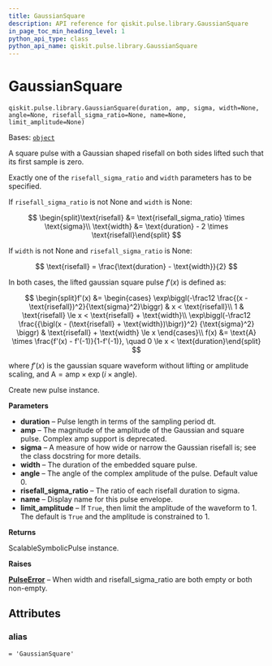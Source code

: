 ```yaml
---
title: GaussianSquare
description: API reference for qiskit.pulse.library.GaussianSquare
in_page_toc_min_heading_level: 1
python_api_type: class
python_api_name: qiskit.pulse.library.GaussianSquare
---
```


# GaussianSquare

<span id="qiskit.pulse.library.GaussianSquare" />

`qiskit.pulse.library.GaussianSquare(duration, amp, sigma, width=None, angle=None, risefall_sigma_ratio=None, name=None, limit_amplitude=None)`

Bases: [`object`](https://docs.python.org/3/library/functions.html#object "(in Python v3.12)")

A square pulse with a Gaussian shaped risefall on both sides lifted such that its first sample is zero.

Exactly one of the `risefall_sigma_ratio` and `width` parameters has to be specified.

If `risefall_sigma_ratio` is not None and `width` is None:

$$
\begin{split}\text{risefall} &= \text{risefall_sigma_ratio} \times \text{sigma}\\
\text{width} &= \text{duration} - 2 \times \text{risefall}\end{split}
$$

If `width` is not None and `risefall_sigma_ratio` is None:

$$
\text{risefall} = \frac{\text{duration} - \text{width}}{2}
$$

In both cases, the lifted gaussian square pulse $f'(x)$ is defined as:

$$
\begin{split}f'(x) &= \begin{cases}            \exp\biggl(-\frac12 \frac{(x - \text{risefall})^2}{\text{sigma}^2}\biggr)                & x < \text{risefall}\\
    1                & \text{risefall} \le x < \text{risefall} + \text{width}\\
    \exp\biggl(-\frac12                    \frac{{\bigl(x - (\text{risefall} + \text{width})\bigr)}^2}                          {\text{sigma}^2}                    \biggr)                & \text{risefall} + \text{width} \le x        \end{cases}\\
f(x) &= \text{A} \times \frac{f'(x) - f'(-1)}{1-f'(-1)},            \quad 0 \le x < \text{duration}\end{split}
$$

where $f'(x)$ is the gaussian square waveform without lifting or amplitude scaling, and $\text{A} = \text{amp} \times \exp\left(i\times\text{angle}\right)$.

Create new pulse instance.

**Parameters**

*   **duration** – Pulse length in terms of the sampling period dt.
*   **amp** – The magnitude of the amplitude of the Gaussian and square pulse. Complex amp support is deprecated.
*   **sigma** – A measure of how wide or narrow the Gaussian risefall is; see the class docstring for more details.
*   **width** – The duration of the embedded square pulse.
*   **angle** – The angle of the complex amplitude of the pulse. Default value 0.
*   **risefall\_sigma\_ratio** – The ratio of each risefall duration to sigma.
*   **name** – Display name for this pulse envelope.
*   **limit\_amplitude** – If `True`, then limit the amplitude of the waveform to 1. The default is `True` and the amplitude is constrained to 1.

**Returns**

ScalableSymbolicPulse instance.

**Raises**

[**PulseError**](pulse#qiskit.pulse.PulseError "qiskit.pulse.PulseError") – When width and risefall\_sigma\_ratio are both empty or both non-empty.

## Attributes

<span id="qiskit.pulse.library.GaussianSquare.alias" />

### alias

`= 'GaussianSquare'`

